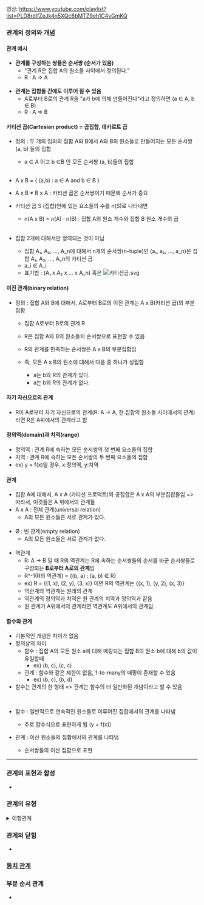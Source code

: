 영상: https://www.youtube.com/playlist?list=PLD8rdlfZeJk4n5XQc6bMTZ9eh1C4vGmKQ

### 관계의 정의와 개념

#### 관계 예시

- **관계를 구성하는 쌍들은 순서쌍 (순서가 있음)**
  - "관계 R은 집합 A의 원소들 사이에서 정의된다."
  - R : A ⇒ A
  <br>
- **관계는 집합들 간에도 이루어 질 수 있음**
  - A로부터 B로의 관계 R을 "a가 b에 의해 만들어진다"라고 정의하면 (a ∈ A, b ∈ B)
  - R : A ⇒ B

#### 카티션 곱(Cartesian product) = 곱집합, 데카르트 곱
- 정의 : 두 개의 임의의 집합 A와 B에서 A와 B의 원소들로 만들어지는 모든 순서쌍 (a, b) 들의 집합
     -  a ∈ A 이고 b ∈B  인 모든 순서쌍 (a, b)들의 집합
     <br>
- A x B = { (a,b) : a ∈ A and b ∈ B }
- A x B ≠ B x A : 카티션 곱은 순서쌍이기 때문에 순서가 중요
  
- 카티션 곱 S (집합)안에 있는 요소들의 수를 n(S)로 나타내면
  - n(A x B) = n(A) · n(B) : 집합 A의 원소 개수와 집합 B 원소 개수의 곱
  <br>
- 집합 2개에 대해서만 정의되는 것이 아님
  - 집합 A₁, A₂, …, A_n에 대해서 n개의 순서쌍(n-tuple)인 (a₁, a₂, …, a_n)은 집합 A₁, A₂, …, A_n의 카티션 곱
  - a_i ∈ A_i
  - 표기법 : (A₁ x A₂ x … x A_n) 혹은 ![카티션곱.svg](/uploads/9f7f0e962c54571dd17d3b60c56e4a02/카티션곱.svg)



#### 이진 관계(binary relation)

- 정의 : 집합 A와 B에 대해서, A로부터 B로의 이진 관계는 A x B(카티션 곱)의 부분집합

  - 집합 A로부터 B로의 관계 R

  - R은 집합 A와 B의 원소들의 순서쌍으로 표현할 수 있음

  - R의 관계를 만족하는 순서쌍은 A x B의 부분집합임
  
  - 즉, 모든 A x B의 원소에 대해서 다음 중 하나가 성립함
    - a는 b와 R의 관계가 있다.
    - a는 b와 R의 관계가 없다.

#### 자기 자신으로의 관계

- R이 A로부터 자기 자신으로의 관계(R: A → A, 한 집합의 원소들 사이에서의 관계)라면 R은 A위에서의 관계라고 함


#### 정의역(domain)과 치역(range)

- 정의역 : 관계 R에 속하는 모든 순서쌍의 첫 번째 요소들의 집합
- 치역 : 관계 R에 속하는 모든 순서쌍의 두 번째 요소들의 집합
- ex) y = f(x)일 경우, x:정의역, y:치역

#### 관계

- 집합 A에 대해서, A x A (카티션 프로덕트)와 공집합은 A x A의 부분집합들임
  => 따라서, 이것들은 A 위에서의 관계들
- A x A : 전체 관계(universal relation)
  - A의 모든 원소들은 서로 관계가 있다.
  <br>
- Ø  : 빈 관계(empty relation)
  - A의 모든 원소들은 서로 관계가 없다.
  <br>
- 역관계
  - R: A → B 일 때 R의 역관계는 R에 속하는 순서쌍들의 순서를 바꾼 순서쌍들로 구성되는 **B로부터 A로의 관계**임
  - R^-1(R의 역관계) = {(b, a) : (a, b) ∈ R}
  - ex) R = {(1, x), (2, y), (3, x)} 이면 R의 역관계는 {(x, 1), (y, 2), (x, 3)}
  - 역관계의 역관계는 원래의 관계
  - 역관계의 정의역과 치역은 원 관계의 치역과 정의역과 같음
  - 원 관계가 A위에서의 관계라면 역관계도 A위에서의 관계임



#### 함수와 관계

- 기본적인 개념은 차이가 없음
- 정의상의 차이
  - 함수 : 집합 A의 모든 원소 a에 대해 매핑되는 집합 B의 원소 b에 대해 b의 값이 유일할때
    - ex) (b, c), (c, c)
  - 관계 : 함수와 같은 제한이 없음, 1-to-many의 매핑이 존재할 수 있음
    - ex) (b, c), (b, d)
- 함수는 관계의 한 형태 => 관계는 함수의 더 일반화된 개념이라고 할 수 있음

<br>

- 함수 : 일반적으로 연속적인 원소들로 이루어진 집합에서의 관계를 나타냄
  - 주로 함수식으로 표현하게 됨 (y = f(x))

- 관계 : 이산 원소들의 집합에서의 관계를 나타냄
  - 순서쌍들의 이산 집합으로 표현

---

### 관계의 표현과 합성
-

### 관계의 유형

<details>
<summary>이항관계</summary>

- 집합 내의 원소들간의 존재할 수 있는 관계에 대한 개념
- 이항 관계는 n항 관계에서 n이 2인 특수 경우 - 우리가 흔히 생각하는 "a는 b보다 크다"와 같은 개념도의 관계의 하위 개념
- 관계를 이야기할 때 함수를 빼놓을 수 없는데 함수는 관계의 하위 개념이면서 동시에 프로그래밍의 꽃
- 함수의 정의 - 첫 번째 집합의 임의의 한 원소를 두 번째 집합의 오직 한 원소에 대응시키는 대응 관계" 이기 때문
- 특이한 관계 - 반사, 대칭, 반대칭, 비대칭, 추이 관계
- 추이관계 - 데이터 베이스의 관계를 제 3 정규형으로 만들기 위해 추이적 함수 종속성을 제거 해야 한다, 그래프에서 경로 개념에서 추이적 관계를 생각 가능: 정점 a와 b(aRb), b와 c(bRc)가 연결되어 있으면 a에서 c로 가는 경로가 존재한다(aRc)는 식으로 생각할 수 있다.
</details>

### 관계의 닫힘
-

### [동치 관계](../이산-수학/이산수학-기초/동치-관계.md)

### 부분 순서 관계
-
